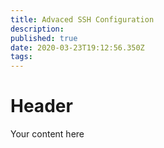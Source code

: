 ```yaml
---
title: Advaced SSH Configuration
description: 
published: true
date: 2020-03-23T19:12:56.350Z
tags: 
---
```


# Header
Your content here